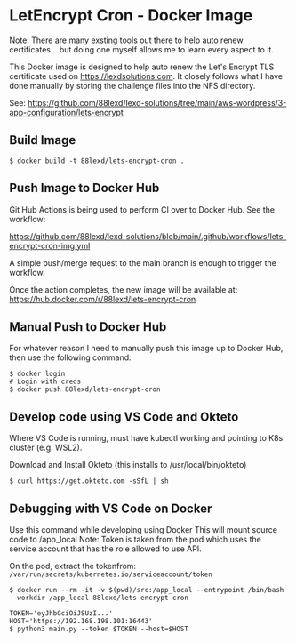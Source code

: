 # LetEncrypt Cron - Docker Image
Note: There are many exsting tools out there to help auto renew certificates... but doing one myself allows me to learn every aspect to it.

This Docker image is designed to help auto renew the Let's Encrypt TLS certificate used on https://lexdsolutions.com. It closely follows what I have done manually by storing the challenge files into the NFS directory.

See: https://github.com/88lexd/lexd-solutions/tree/main/aws-wordpress/3-app-configuration/lets-encrypt

## Build Image
```
$ docker build -t 88lexd/lets-encrypt-cron .
```

## Push Image to Docker Hub
Git Hub Actions is being used to perform CI over to Docker Hub. See the workflow:

https://github.com/88lexd/lexd-solutions/blob/main/.github/workflows/lets-encrypt-cron-img.yml

A simple push/merge request to the main branch is enough to trigger the workflow.

Once the action completes, the new image will be available at: https://hub.docker.com/r/88lexd/lets-encrypt-cron

## Manual Push to Docker Hub
For whatever reason I need to manually push this image up to Docker Hub, then use the following command:
```
$ docker login
# Login with creds
$ docker push 88lexd/lets-encrypt-cron
```

## Develop code using VS Code and Okteto
Where VS Code is running, must have kubectl working and pointing to K8s cluster (e.g. WSL2).

Download and Install Okteto (this installs to /usr/local/bin/okteto)
```
$ curl https://get.okteto.com -sSfL | sh
```



## Debugging with VS Code on Docker
Use this command while developing using Docker This will mount source code to /app_local
Note: Token is taken from the pod which uses the service account that has the role allowed to use API.

On the pod, extract the tokenfrom: `/var/run/secrets/kubernetes.io/serviceaccount/token`
```
$ docker run --rm -it -v $(pwd)/src:/app_local --entrypoint /bin/bash --workdir /app_local 88lexd/lets-encrypt-cron

TOKEN='eyJhbGciOiJSUzI...'
HOST='https://192.168.198.101:16443'
$ python3 main.py --token $TOKEN --host=$HOST
```